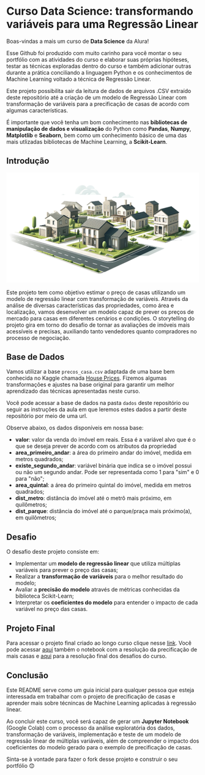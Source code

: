 # Curso Data Science: transformando variáveis para uma Regressão Linear

Boas-vindas a mais um curso de **Data Science** da Alura! 

Esse Github foi produzido com muito carinho para você montar o seu portfólio com as atividades do curso e elaborar suas próprias hipóteses, testar as técnicas exploradas dentro do curso e também adicionar outras durante a prática conciliando a linguagem Python e os conhecimentos de Machine Learning voltado a técnica de Regressão Linear.

Este projeto possibilita sair da leitura de dados de arquivos .CSV extraído deste repositório até a criação de um modelo de Regressão Linear com transformação de variáveis para a precificação de casas de acordo com algumas características.

É importante que você tenha um bom conhecimento nas **bibliotecas de manipulação de dados e visualização** do Python como **Pandas**, **Numpy**, **Matplotlib** e **Seaborn**, bem como um conhecimento básico de uma das mais utlizadas bibliotecas de Machine Learning, a **Scikit-Learn**.

## Introdução

<img src="imagens/casas.webp" alt="Imagem de casas" width=720>

Este projeto tem como objetivo estimar o preço de casas utilizando um modelo de regressão linear com transformação de variáveis. Através da análise de diversas características das propriedades, como área e localização, vamos desenvolver um modelo capaz de prever os preços de mercado para casas em diferentes cenários e condições. O storytelling do projeto gira em torno do desafio de tornar as avaliações de imóveis mais acessíveis e precisas, auxiliando tanto vendedores quanto compradores no processo de negociação.

## Base de Dados
Vamos utilizar a base `precos_casa.csv` adaptada de uma base bem conhecida no Kaggle chamada [House Prices](https://www.kaggle.com/competitions/house-prices-advanced-regression-techniques/data?select=train.csv). Fizemos algumas transformações e ajustes na base original para garantir um melhor aprendizado das técnicas apresentadas neste curso.

Você pode acessar a base de dados na pasta `dados` deste repositório ou seguir as instruções da aula em que leremos estes dados a partir deste repositório por meio de uma url.

Observe abaixo, os dados disponíveis em nossa base:

* **valor**: valor da venda do imóvel em reais. Essa é a variável alvo que é o que se deseja prever de acordo com os atributos da propriedad
* **area_primeiro_andar**: a área do primeiro andar do imóvel, medida em metros quadrados;
* **existe_segundo_andar**: variável binária que indica se o imóvel possui ou não um segundo andar. Pode ser representada como 1 para "sim" e 0 para "não";
* **area_quintal**: a área do primeiro quintal do imóvel, medida em metros quadrados;
* **dist_metro**: distância do imóvel até o metrô mais próximo, em quilômetros;
* **dist_parque**: distância do imóvel até o parque/praça mais próximo(a), em quilômetros;

## Desafio
O desafio deste projeto consiste em:
- Implementar um **modelo de regressão linear** que utiliza múltiplas variáveis para prever o preço das casas;
- Realizar a **transformação de variáveis** para o melhor resultado do modelo;
- Avaliar a **precisão do modelo** através de métricas conhecidas da biblioteca Scikit-Learn;
- Interpretar os **coeficientes do modelo** para entender o impacto de cada variável no preço das casas.

## Projeto Final
Para acessar o projeto final criado ao longo curso clique nesse [link](Aula_05/Projeto%20Final%20-%20Regress%C3%A3o%20Linear.ipynb).
Você pode acessar [aqui](Aula_05/Precificando%20mais%20casas%20(Completo).ipynb) também o notebook com a resolução da precificação de mais casas e [aqui](Aula_05/Desafios_completo.ipynb) para a resolução final dos desafios do curso.

## Conclusão
Este README serve como um guia inicial para qualquer pessoa que esteja interessada em trabalhar com o projeto de precificação de casas e aprender mais sobre técnincas de Machine Learning aplicadas à regressão linear. 

Ao concluir este curso, você será capaz de gerar um **Jupyter Notebook** (Google Colab) com o processo da análise exploratória dos dados, transformação de variáveis, implementação e teste de um modelo de regressão linear de múltiplas variáveis, além de compreender o impacto dos coeficientes do modelo gerado para o exemplo de precificação de casas.

Sinta-se à vontade para fazer o fork desse projeto e construir o seu portfólio 😊




